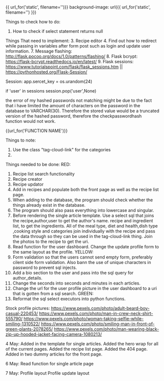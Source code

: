 {{ url_for('static', filename='')}}
background-image: url({{ url_for('static', filename='') }})

Things to check how to do:
1. How to check if select statement returns null 

Things That need to implement:
3. Recipe editor
4. Find out how to redirect while passing in variables after form post such as login and update user information.
7. Message flashing: http://flask.pocoo.org/docs/1.0/patterns/flashing/
8. Flask bcrypt: https://flask-bcrypt.readthedocs.io/en/latest/
9. Flask sessions: https://www.tutorialspoint.com/flask/flask_sessions.htm || https://pythonhosted.org/Flask-Session/

Session:
app.sercet_key = os.urandom(24)

if 'user' in sessions
session.pop('user',None)

the error of my hashed passwords not matching might be due to the fact that i have limited the amount of characters on the 
password in the database to VARCHAR(30). Therefore the stored value would be a truncated version of the hashed password,
therefore the checkpasswordhash function would not work.

{{url_for('FUNCTION NAME')}}

Things to note:
1. Use the class "tag-cloud-link" for the categories
2. 

Things needed to be done:
RED:
1. Recipe list search functionality
2. Recipe creator
3. Recipe updator
4. Add in recipes and populate both the front page as well as the recipe list page.
5. When adding to the database, the program should check whether the things already exist in the database.
6. The program should also pass everything into lowercase and singular.
7. Before rendering the single article template. Use a select sql that joins the recipe,author,user to get the author's name. recipe and ingredient list, to get the ingredients. 
    All of the meal type, diet and health,dish type ,cooking style and categories join individually with the recipe and pass the data through so they can be used in the tag-cloud-link thing.
    Join the photos to the recipe to get the uri.
8. Read function for the user dashboard. Change the update profile form to the same layout as the profile.
YELLOW:
1. Form validation so that the users cannot send empty form, preferably cilent side form validation. Also bann the use of unique characters in password to prevent sql injects.
2. Add a bio section to the user and pass into the sql query for author_details.
3. Change the seconds into seconds and minutes in each articles.
4. Change the url for the user profile picture in the user dashboard to a uri that is gotten from a sql search.
GREEN:
1. Reformat the sql select executors into python functions.

Stock profile pictures:
https://www.pexels.com/photo/adult-beard-boy-casual-220453/
https://www.pexels.com/photo/man-in-crew-neck-shirt-555790/
https://www.pexels.com/photo/woman-taking-selfie-while-smiling-1310522/
https://www.pexels.com/photo/smiling-man-in-front-of-green-plants-2078265/
https://www.pexels.com/photo/man-wearing-black-zip-up-hooded-jacket-facing-camera-1080213/

4 May:
Added in the template for single articles.
Added the hero wrap for all of the current pages.
Added the recipe list page.
Added the 404 page.
Added in two dummy articles for the front page.

6 May:
Read function for single article page

7 May:
Profile layout
Profile update layout
